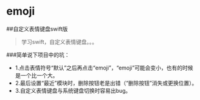 # emoji
##自定义表情键盘swift版
> 学习swift，自定义表情键盘。。。

###简单说下项目中的坑：
- 1.点击表情符号“默认”之后再点击“emoji”，“emoji”可能会变小，也有的时候是一个比一个大。
- 2.最后设置“最近”模块时，删除按钮老是出错（“删除按钮”消失或更换位置）。
- 3.自定义表情键盘与系统键盘切换时容易出bug。
